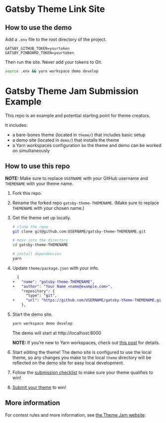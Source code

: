 # Gatsby Theme Link Site

## How to use the demo

Add a `.env` file to the root directory of the project.

```
GATSBY_GITHUB_TOKEN=yourtoken
GATSBY_PINBOARD_TOKEN=yourtoken
```

Then run the site. Never add your tokens to Git.

```sh
source .env && yarn workspace demo develop

```

# Gatsby Theme Jam Submission Example

This repo is an example and potential starting point for theme creators.

It includes:

- a bare-bones theme (located in `theme/`) that includes basic setup
- a demo site (located in `demo/`) that installs the theme
- a Yarn workspaces configuration so the theme and demo can be worked on simultaneously

## How to use this repo

**NOTE:** Make sure to replace `USERNAME` with your GitHub username and `THEMENAME` with your theme name.

1.  Fork this repo.

2.  Rename the forked repo `gatsby-theme-THEMENAME`. (Make sure to replace `THEMENAME` with your chosen name.)

3.  Get the theme set up locally.

    ```sh
    # clone the repo
    git clone git@github.com:USERNAME/gatsby-theme-THEMENAME.git

    # move into the directory
    cd gatsby-theme-THEMENAME

    # install dependencies
    yarn
    ```

4.  Update `theme/package.json` with your info.

    ```diff
      {
    +   "name": "gatsby-theme-THEMENAME",
    +   "author": "Your Name <name@example.com>",
        "repository": {
          "type": "git",
    +     "url": "https://github.com/USERNAME/gatsby-theme-THEMENAME.git"
        },
    ```

5.  Start the demo site.

    ```sh
    yarn workspace demo develop
    ```

    The demo will start at http://localhost:8000

    **NOTE:** If you’re new to Yarn workspaces, check out [this post](https://www.gatsbyjs.org/blog/2019-05-22-setting-up-yarn-workspaces-for-theme-development/) for details.

6.  Start editing the theme! The demo site is configured to use the local theme, so any changes you make to the local `theme` directory will be reflected on the demo site for easy local development.

7.  Follow the [submission checklist](./theme/README.md#submission-checklist) to make sure your theme qualifies to win!

8.  [Submit your theme](https://themejam.gatsbyjs.org/submit) to win!

## More information

For contest rules and more information, see [the Theme Jam website](https://themejam.gatsbyjs.org).
